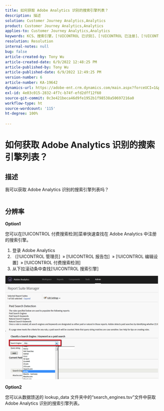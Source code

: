 ```yaml
---
title: 如何获取 Adobe Analytics 识别的搜索引擎列表？
description: 描述
solution: Customer Journey Analytics,Analytics
product: Customer Journey Analytics,Analytics
applies-to: Customer Journey Analytics,Analytics
keywords: KCS、搜索引擎，[!UICONTROL 已识别]、[!UICONTROL 已注册]、[!UICONTROL 列表]、Adobe Analytics
resolution: Resolution
internal-notes: null
bug: false
article-created-by: Tony Wu
article-created-date: 6/9/2022 12:48:25 PM
article-published-by: Tony Wu
article-published-date: 6/9/2022 12:49:25 PM
version-number: 6
article-number: KA-19642
dynamics-url: https://adobe-ent.crm.dynamics.com/main.aspx?forceUCI=1&pagetype=entityrecord&etn=knowledgearticle&id=6c2d5c72-f2e7-ec11-bb3c-000d3a3b1c99
exl-id: 4e03c015-2832-4f7c-b74f-efd2dff12f60
source-git-commit: 0c3e421beca46d9fe1952b1f98538a50697216a0
workflow-type: ht
source-wordcount: '115'
ht-degree: 100%

---
```


# 如何获取 Adobe Analytics 识别的搜索引擎列表？

## 描述

我可以获取 Adobe Analytics 识别的搜索引擎列表吗？
<br> 

## 分辨率


<b>Option1</b>

您可以在[!UICONTROL 付费搜索检测]菜单快速查找在 Adobe Analytics 中注册的搜索引擎。

1. 登录 Adobe Analytics
2. （[!UICONTROL 管理员]  » [!UICONTROL 报告包]  » [!UICONTROL 编辑设置]  » [!UICONTROL 付费搜索检测]
3. 从下拉滚动条中查找[!UICONTROL 搜索引擎]


![](assets/d35acf7a-a0e7-ec11-bb3c-000d3a3bd25c.png)

<b>Option2</b>

您可以从数据馈送的 lookup_data 文件夹中的“search_engines.tsv”文件中获取 Adobe Analytics 识别的搜索引擎列表。
